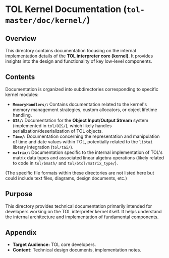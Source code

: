 # TOL Kernel Documentation (`tol-master/doc/kernel/`)

## Overview

This directory contains documentation focusing on the internal implementation details of the **TOL interpreter core (kernel)**. It provides insights into the design and functionality of key low-level components.

## Contents

Documentation is organized into subdirectories corresponding to specific kernel modules:

- **`MemoryHandlers/`:** Contains documentation related to the kernel's memory management strategies, custom allocators, or object lifetime handling.
- **`OIS/`:** Documentation for the **Object Input/Output Stream** system (implemented in `tol/OIS/`), which likely handles serialization/deserialization of TOL objects.
- **`Time/`:** Documentation concerning the representation and manipulation of time and date values within TOL, potentially related to the `libtai` library integration (`tol/tai/`).
- **`matrix/`:** Documentation specific to the internal implementation of TOL's matrix data types and associated linear algebra operations (likely related to code in `tol/bmath/` and `tol/btol/matrix_type/`).

(The specific file formats within these directories are not listed here but could include text files, diagrams, design documents, etc.)

## Purpose

This directory provides technical documentation primarily intended for developers working on the TOL interpreter kernel itself. It helps understand the internal architecture and implementation of fundamental components.

## Appendix

- **Target Audience:** TOL core developers.
- **Content:** Technical design documents, implementation notes. 